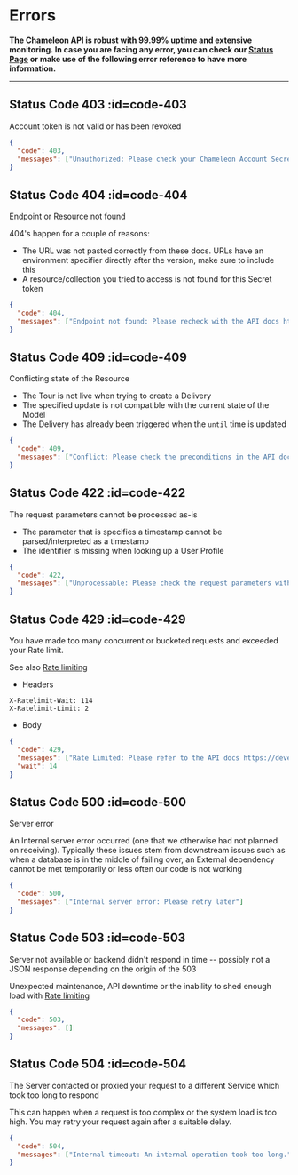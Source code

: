 # Errors

**The Chameleon API is robust with 99.99% uptime and extensive monitoring. In case you are facing any error, you can check our [Status Page](https://status.chameleon.io) or make use of the following error reference to have more information.**

---

## Status Code 403 :id=code-403
Account token is not valid or has been revoked

```json
{
  "code": 403,
  "messages": ["Unauthorized: Please check your Chameleon Account Secret"]
}
```

## Status Code 404 :id=code-404

Endpoint or Resource not found

404's happen for a couple of reasons:

 - The URL was not pasted correctly from these docs. URLs have an environment specifier directly after the version, make sure to include this
 - A resource/collection you tried to access is not found for this Secret token

```json
{
  "code": 404,
  "messages": ["Endpoint not found: Please recheck with the API docs https://developers.chameleon.io"]
}
```

## Status Code 409 :id=code-409

Conflicting state of the Resource

 - The Tour is not live when trying to create a Delivery
 - The specified update is not compatible with the current state of the Model
 - The Delivery has already been triggered when the `until` time is updated

```json
{
  "code": 409,
  "messages": ["Conflict: Please check the preconditions in the API docs https://developers.chameleon.io"]
}
```

## Status Code 422 :id=code-422

The request parameters cannot be processed as-is

 - The parameter that is specifies a timestamp cannot be parsed/interpreted as a timestamp
 - The identifier is missing when looking up a User Profile

```json
{
  "code": 422,
  "messages": ["Unprocessable: Please check the request parameters with the API docs https://developers.chameleon.io"]
}
```

## Status Code 429 :id=code-429

You have made too many concurrent or bucketed requests and exceeded your Rate limit.

See also [Rate limiting](concepts/rate-limiting.md)

- Headers

```
X-Ratelimit-Wait: 114
X-Ratelimit-Limit: 2
```

- Body

```json
{
  "code": 429,
  "messages": ["Rate Limited: Please refer to the API docs https://developers.chameleon.io/#/concepts/rate-limiting for more information"],
  "wait": 14
}
```

## Status Code 500 :id=code-500

Server error

An Internal server error occurred (one that we otherwise had not planned on receiving). Typically these issues stem from downstream issues such as when a database is in the middle of failing over, an External dependency cannot be met temporarily or less often our code is not working

```json
{
  "code": 500,
  "messages": ["Internal server error: Please retry later"]
}
```

## Status Code 503 :id=code-503

Server not available or backend didn't respond in time -- possibly not a JSON response depending on the origin of the 503

Unexpected maintenance, API downtime or the inability to shed enough load with [Rate limiting](rate-limiting.md)

```json
{
  "code": 503,
  "messages": []
}
```

## Status Code 504 :id=code-504

The Server contacted or proxied your request to a different Service which took too long to respond

This can happen when a request is too complex or the system load is too high. You may retry your request again after a suitable delay.

```json
{
  "code": 504,
  "messages": ["Internal timeout: An internal operation took too long."]
}
```
